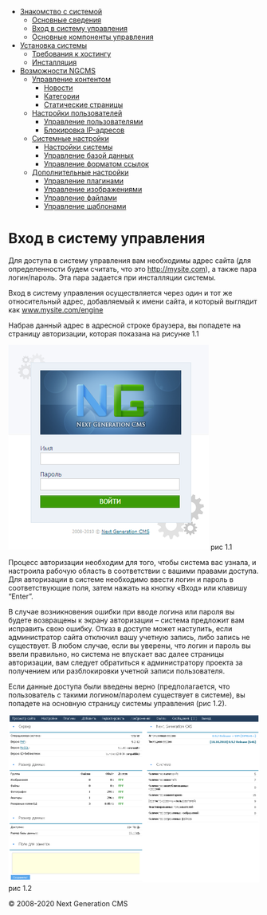 -   [Знакомство с системой]()
    -   [Основные сведения](about.md)
    -   [Вход в систему управления](enter.md)
    -   [Основные компоненты управления](components.md)
-   [Установка системы]()
    -   [Требования к хостингу](hosting.md)
    -   [Инсталляция](installation.md)
-   [Возможности NGCMS]()
    -   [Управление контентом]()
        -   [Новости](news.md)
        -   [Категории](catigories.md)
        -   [Статические страницы](static.md)
    -   [Настройки пользователей]()
        -   [Управление пользователями](users.md)
        -   [Блокировка IP-адресов](ipban.md)
    -   [Системные настройки]()
        -   [Настройки системы](config.md)
        -   [Управление базой данных](dbo.md)
        -   [Управление форматом ссылок](urls.md)
    -   [Дополнительные настройки]()
        -   [Управление плагинами](plugins.md)
        -   [Управление изображениями](images.md)
        -   [Управление файлами](files.md)
        -   [Управление шаблонами](templates.md)

Вход в систему управления
=========================

Для доступа в систему управления вам необходимы адрес сайта (для определенности будем считать, что это http://mysite.com), а также пара логин/пароль. Эта пара задается при инсталляции системы.

Вход в систему управления осуществляется через один и тот же относительный адрес, добавляемый к имени сайта, и который выглядит как www.mysite.com/engine

Набрав данный адрес в адресной строке браузера, вы попадете на страницу авторизации, которая показана на рисунке 1.1

![](images/screenshots/login_1.png)
рис 1.1

Процесс авторизации необходим для того, чтобы система вас узнала, и настроила рабочую область в соответствии с вашими правами доступа. Для авторизации в системе необходимо ввести логин и пароль в соответствующие поля, затем нажать на кнопку «Вход» или клавишу “Enter”.

В случае возникновения ошибки при вводе логина или пароля вы будете возвращены к экрану авторизации – система предложит вам исправить свою ошибку. Отказ в доступе может наступить, если администратор сайта отключил вашу учетную запись, либо запись не существует. В любом случае, если вы уверены, что логин и пароль вы ввели правильно, но система не впускает вас далее страницы авторизации, вам следует обратиться к администратору проекта за получением или разблокировки учетной записи пользователя.

Если данные доступа были введены верно (предполагается, что пользователь с такими логином/паролем существует в системе), вы попадете на основную страницу системы управления (рис 1.2).

![Главная страница системы управления](images/screenshots/login_2.png "docImg_1.1.2")
рис 1.2

© 2008-2020 Next Generation CMS
